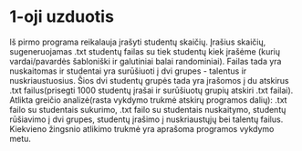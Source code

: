 # 1-oji uzduotis
Iš pirmo programa reikalauja įrašyti studentų skaičių. Įrašius skaičių, sugeneruojamas .txt studentų failas su tiek studentų kiek įrašėme (kurių vardai/pavardės šabloniški ir galutiniai balai randominiai). Failas tada yra nuskaitomas ir studentai yra surūšiuoti į dvi grupes - talentus ir nuskriaustuosius. Šios dvi studentų grupės tada yra įrašomos į du atskirus .txt failus(prisegti 1000 studentų įrašai ir surūšiuotų grupių atskiri .txt failai). Atlikta greičio analizė(rasta vykdymo trukmė atskirų programos dalių): .txt failo su studentais sukurimo, .txt failo su studentais nuskaitymo, studentų rūšiavimo į dvi grupes, studentų įrašimo į nuskriaustųjų bei talentų failus. Kiekvieno žingsnio atlikimo trukmė yra aprašoma programos vykdymo metu.
